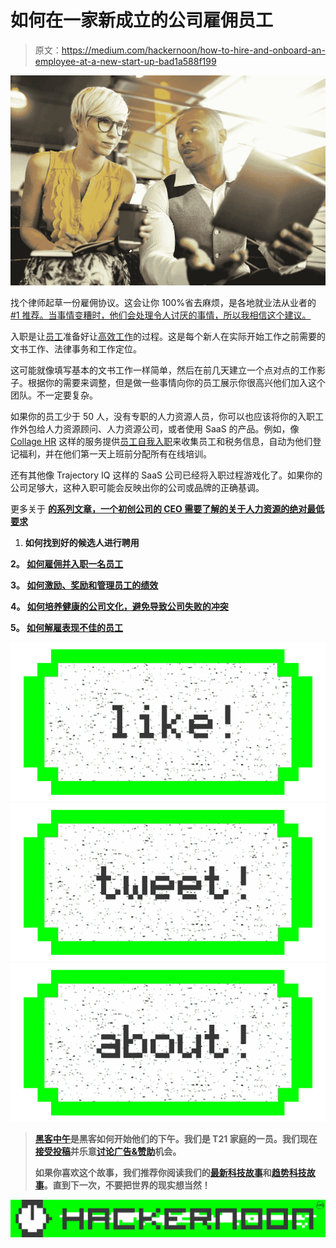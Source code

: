 # 如何在一家新成立的公司雇佣员工

> 原文：<https://medium.com/hackernoon/how-to-hire-and-onboard-an-employee-at-a-new-start-up-bad1a588f199>

![](img/116bf3ff4e6a5bd7437cc7f420795a58.png)

找个律师起草一份雇佣协议。这会让你 100%省去麻烦，是各地就业法从业者的 [#1 推荐。当事情变糟时，他们会处理令人讨厌的事情，所以我相信这个建议。](https://www.jasmineramratan.com/insights-from-a-prominent-employment-law-lawyer-where-employment-law-and-hr-meet/)

入职是让[员工](https://hackernoon.com/tagged/employee)准备好让[高效工作](https://hackernoon.com/tagged/work)的过程。这是每个新人在实际开始工作之前需要的文书工作、法律事务和工作定位。

这可能就像填写基本的文书工作一样简单，然后在前几天建立一个点对点的工作影子。根据你的需要来调整，但是做一些事情向你的员工展示你很高兴他们加入这个团队。不一定要复杂。

如果你的员工少于 50 人，没有专职的人力资源人员，你可以也应该将你的入职工作外包给人力资源顾问、人力资源公司，或者使用 SaaS 的产品。例如，像 [Collage HR](https://www.collage.co) 这样的服务提供[员工自我入职](https://www.collage.co/employee-self-onboarding/)来收集员工和税务信息，自动为他们登记福利，并在他们第一天上班前分配所有在线培训。

还有其他像 Trajectory IQ 这样的 SaaS 公司已经将入职过程游戏化了。如果你的公司足够大，这种入职可能会反映出你的公司或品牌的正确基调。

更多关于 [**的系列文章，一个初创公司的 CEO 需要了解的关于人力资源的绝对最低要求**](/@JasmineRamratan/the-absolute-minimum-a-start-up-ceo-needs-to-know-about-hr-c43234a95542)

1.  [](/@JasmineRamratan/how-to-find-good-candidates-to-hire-for-your-start-up-6114fab0845d)**如何找到好的候选人进行聘用**

****2。** [**如何雇佣并入职一名员工**](/@JasmineRamratan/how-to-hire-and-onboard-an-employee-at-a-new-start-up-bad1a588f199)**

****3。** [**如何激励、奖励和管理员工的绩效**](/@JasmineRamratan/how-to-motivate-incentivize-and-manage-the-performance-of-an-employee-at-a-start-up-f0fde9a4865b)**

****4。** [**如何培养健康的公司文化，避免导致公司失败的冲突**](/@JasmineRamratan/how-to-foster-healthy-company-culture-and-avoid-conflict-that-will-cause-your-start-up-to-fail-7e0eac41636e)**

****5。** [**如何解雇表现不佳的员工**](/@JasmineRamratan/how-to-fire-an-underperforming-employee-at-a-start-up-b84a5e010a89)**

**[![](img/50ef4044ecd4e250b5d50f368b775d38.png)](http://bit.ly/HackernoonFB)****[![](img/979d9a46439d5aebbdcdca574e21dc81.png)](https://goo.gl/k7XYbx)****[![](img/2930ba6bd2c12218fdbbf7e02c8746ff.png)](https://goo.gl/4ofytp)**

> **[黑客中午](http://bit.ly/Hackernoon)是黑客如何开始他们的下午。我们是 T21 家庭的一员。我们现在[接受投稿](http://bit.ly/hackernoonsubmission)并乐意[讨论广告&赞助](mailto:partners@amipublications.com)机会。**
> 
> **如果你喜欢这个故事，我们推荐你阅读我们的[最新科技故事](http://bit.ly/hackernoonlatestt)和[趋势科技故事](https://hackernoon.com/trending)。直到下一次，不要把世界的现实想当然！**

**![](img/be0ca55ba73a573dce11effb2ee80d56.png)**